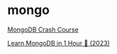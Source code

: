 # mongo

[MongoDB Crash Course](https://www.youtube.com/watch?v=ofme2o29ngU)

[Learn MongoDB in 1 Hour 🍃 (2023)](https://www.youtube.com/watch?v=c2M-rlkkT5o)

